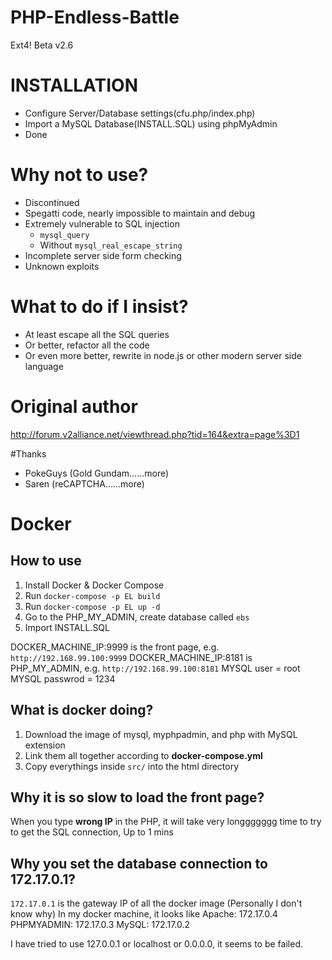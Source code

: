 # PHP-Endless-Battle
Ext4! Beta v2.6

# INSTALLATION
- Configure Server/Database settings(cfu.php/index.php)
- Import a MySQL Database(INSTALL.SQL) using phpMyAdmin
- Done

# Why not to use?
- Discontinued
- Spegatti code, nearly impossible to maintain and debug
- Extremely vulnerable to SQL injection
  - `mysql_query`
  - Without `mysql_real_escape_string`
- Incomplete server side form checking
- Unknown exploits

# What to do if I insist?
- At least escape all the SQL queries
- Or better, refactor all the code
- Or even more better, rewrite in node.js or other modern server side language

# Original author
http://forum.v2alliance.net/viewthread.php?tid=164&extra=page%3D1

#Thanks
- PokeGuys (Gold Gundam......more)
- Saren (reCAPTCHA......more)

# Docker

## How to use

1. Install Docker & Docker Compose
2. Run `docker-compose -p EL build`
3. Run `docker-compose -p EL up -d`
4. Go to the PHP_MY_ADMIN, create database called `ebs`
5. Import INSTALL.SQL

DOCKER_MACHINE_IP:9999 is the front page, e.g. `http://192.168.99.100:9999`
DOCKER_MACHINE_IP:8181 is PHP_MY_ADMIN, e.g. `http://192.168.99.100:8181`
MYSQL user = root
MYSQL passwrod = 1234

## What is docker doing?
1. Download the image of mysql, myphpadmin, and php with MySQL extension
2. Link them all together according to **docker-compose.yml**
3. Copy everythings inside `src/` into the html directory

## Why it is so slow to load the front page?
When you type **wrong IP** in the PHP, it will take very longgggggg time to try to get the SQL connection, Up to 1 mins

## Why you set the database connection to 172.17.0.1?

`172.17.0.1` is the gateway IP of all the docker image (Personally I don't know why)
In my docker machine, it looks like
Apache: 172.17.0.4
PHPMYADMIN: 172.17.0.3
MySQL: 172.17.0.2

I have tried to use 127.0.0.1 or localhost or 0.0.0.0, it seems to be failed.


